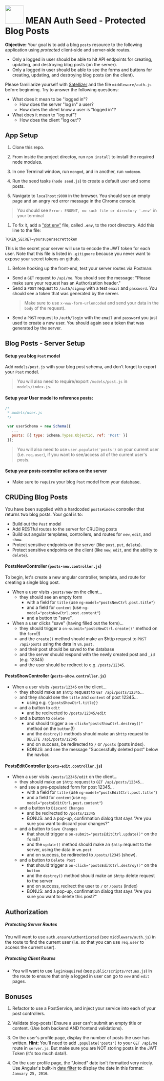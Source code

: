 # <img src="https://cloud.githubusercontent.com/assets/7833470/10899314/63829980-8188-11e5-8cdd-4ded5bcb6e36.png" height="60"> MEAN Auth Seed - Protected Blog Posts

**Objective:** Your goal is to add a blog `posts` resource to the following application using *protected* client-side and server-side routes.
  * Only a logged in user should be able to hit API endpoints for creating, updating, and destroying blog posts (on the server).
  * Only a logged in user should be able to see the forms and buttons for creating, updating, and destroying blog posts (on the client).

Please familiarize yourself with [Satellizer](https://github.com/sahat/satellizer#authloginuser-options) and the file `middleware/auth.js` before beginning. Try to answer the following questions:
  * What does it mean to be "logged in"?
    - How does the server "log in" a user?
    - How does the client know a user is "logged in"?
  * What does it mean to "log out"?
    - How does the client "log out"?

## App Setup

1. Clone this repo.

1. From inside the project directoy, run `npm install` to install the required node modules.

1. In one Terminal window, run `mongod`, and in another, run `nodemon`.

1. Run the seed tasks (`node seed.js`) to create a default user and some posts.

1. Navigate to `localhost:9000` in the browser. You should see an empty page and an angry red error message in the Chrome console.

  > You should see `Error: ENOENT, no such file or directory '.env'` in your terminal

1. To fix it, add a ["dot env"](https://github.com/SF-WDI-LABS/mean-auth-seed) file, called **`.env`**, to the root directory. Add this line to the file:

  ```
  TOKEN_SECRET=yoursupersecrettoken
  ```

  This is the secret your server will use to encode the JWT token for each user. Note that this file is listed in `.gitignore` because you never want to expose your secret tokens on github.

1. Before hooking up the front-end, test your server routes via Postman:
  * Send a `GET` request to `/api/me`. You should see the message: "Please make sure your request has an Authorization header."
  * Send a `POST` request to `/auth/signup` with a test `email` and `password`. You should see a token that was generated by the server.
    > Make sure to use `x-www-form-urlencoded` and send your data in the `body` of the request).
  * Send a `POST` request to `/auth/login` with the `email` and `password` you just used to create a new user. You should again see a token that was generated by the server.

## Blog Posts - Server Setup

#### Setup you blog `Post` model
Add `models/post.js` with your blog post schema, and don't forget to export your `Post` model.
> You will also need to require/export `/models/post.js` in `models/index.js`.

#### Setup your User model to reference posts:

  ```js
  /*
   * models/user.js
   */

   var userSchema = new Schema({
     ...
     posts: [{ type: Schema.Types.ObjectId, ref: 'Post' }]
   });
  ```

> You will also need to use `user.populate('posts')` on your current user (i.e. `req.user`), if you want to see/access all of the current user's posts.

#### Setup your posts controller actions on the server
* Make sure to `require` your blog `Post` model from your database.

## CRUDing Blog Posts

You have been supplied with a hardcoded `posts#index` controller that returns two blog posts. Your goal is to:

  * Build out the `Post` model
  * Add RESTful routes to the server for CRUDing posts
  * Build out angular templates, controllers, and routes for `new`, `edit`, and `show`.
  * Protect sensitive endpoints on the server (like `post`, `put`, `delete`).
  * Protect sensitive endpoints on the client (like `new`, `edit`, and the ability to `delete`).

#### PostsNewController (`posts-new.controller.js`)
To begin, let's create a new angular controller, template, and route for creating a single blog post.
  * When a user visits `/posts/new` on the client...
    * they should see an empty form
      * with a field for `title` (use `ng-model="postsNewCtrl.post.title"`)
      * and a field for `content` (use `ng-model="postsNewCtrl.post.content"`)
      * and a button to "save".
  * When a user clicks "save" (having filled out the form)...
    * they should trigger a `on-submit="postsNewCtrl.create()"` method on the `form`(!)
    * and the `create()` method should make an $http request to `POST /api/posts` using the data in `vm.post`.
    * and their post should be saved to the database
    * and the server should respond with the newly created post and `_id` (e.g. 12345)
    * and the user should be redirect to e.g. `/posts/12345`.

<!-- TODO controller hint -->
<!-- TODO controller html hint -->

#### PostsShowController (`posts-show.controller.js`)
  * When a user visits `/posts/12345` on the client...
    * they should make an `$http` request to `GET /api/posts/12345`...
    * and they should see the `title` and `content` of post 12345...
        - using e.g. `{{postsShowCtrl.title}}`
    * and a button to `edit`
      * and be redirected to `/posts/12345/edit` 
    * and a button to `delete`
      * and should trigger a `on-click="postsShowCtrl.destroy()"` method on the `button`(!)
      * and the `destroy()` methods should make an `$http` request to `DELETE /api/posts/12345`
      * and on success, be redirected to `/` or `/posts` (posts index).
      * BONUS: and see the message "Successfully deleted post" below the navbar.

<!-- TODO controller hint -->
<!-- TODO controller html hint -->

#### PostsEditController (`posts-edit.controller.js`)
  * When a user visits `/posts/12345/edit` on the client...
    * they should make an `$http` request to `GET /api/posts/12345`...
    * and see a pre-populated form for post 12345...
      * with a field for `title` (use `ng-model="postsEditCtrl.post.title"`)
      * and a field for `content`(use `ng-model="postsEditCtrl.post.content"`)
    * and a button to `Discard Changes`
      * and be redirected to `/posts/12345`
      * BONUS: and a pop-up, confirmation dialog that says "Are you sure you want to discard your changes?"
    * and a button to `Save Changes`
      * that should trigger a `on-submit="postsEditCtrl.update()"` on the `form`(!)
      * and the `update()` method should make an `$http` request to the server, using the data in `vm.post`
      * and on success, be redirected to `/posts/12345` (show).
    * and a button to `Delete Post`
      * that should trigger a `on-click="postsEditCtrl.destroy()"` on the `button`
      * and the `destroy()` method should make an `$http` delete request to the server
      * and on success, redirect the user to `/` or `/posts` (index)
      * BONUS: and a pop-up, confirmation dialog that says "Are you sure you want to delete this post?"

<!-- TODO controller hint -->
<!-- TODO controller html hint -->

## Authorization
##### Protecting Server Routes
You will want to use `auth.ensureAuthenticated` (see `middleware/auth.js`) in the route to find the current user (i.e. so that you can use `req.user` to access the current user).

##### Protecting Client Routes
* You will want to use `loginRequired` (see `public/scripts/rotues.js`) in the route to ensure that only a logged in user can go to `new` and `edit` pages.

## Bonuses
1. Refactor to use a PostService, and inject your service into each of your post controllers.

1. Validate blog-posts! Ensure a user can't submit an empty title or content. (Use both backend AND frontend validations).

1. On the user's profile page, display the number of posts the user has written. **Hint:** You'll need to add `.populate('posts')` to your `GET /api/me` route in `server.js`. But make sure you are NOT storing posts in the JWT Token (it's too much data!).

1. On the user profile page, the "Joined" date isn't formatted very nicely. Use Angular's built-in <a href="https://docs.angularjs.org/api/ng/filter/date" target="_blank">date filter</a> to display the date in this format: `January 25, 2016`.
